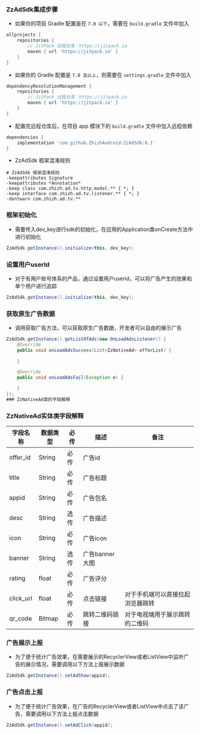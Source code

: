### ZzAdSdk集成步骤

* 如果你的项目 Gradle 配置是在 `7.0 以下`，需要在 `build.gradle` 文件中加入

```groovy
allprojects {
    repositories {
        // JitPack 远程仓库：https://jitpack.io
        maven { url 'https://jitpack.io' }
    }
}
```

* 如果你的 Gradle 配置是 `7.0 及以上`，则需要在 `settings.gradle` 文件中加入

```groovy
dependencyResolutionManagement {
    repositories {
        // JitPack 远程仓库：https://jitpack.io
        maven { url 'https://jitpack.io' }
    }
}
```

* 配置完远程仓库后，在项目 app 模块下的 `build.gradle` 文件中加入远程依赖

```groovy
dependencies {
    implementation 'com.github.ZhizhAndroid:ZzAdSdk:0.1'
}
```

* ZzAdSdk 框架混淆规则

```text
# ZzAdSdk 框架混淆规则
-keepattributes Signature
-keepattributes *Annotation*
-keep class com.zhizh.ad.tv.http.model.** { *; }
-keep interface com.zhizh.ad.tv.listener.** { *; }
-dontwarn com.zhizh.ad.tv.**
```

### 框架初始化

* 需要传入dev_key进行sdk的初始化，在应用的Application类onCreate方法中进行初始化

```java
ZzAdSdk.getInstance().initialize(this, dev_key);
```

### 设置用户userId

* 对于有用户账号体系的产品，通过设置用户userid，可以将广告产生的效果和单个用户进行追踪

```java
ZzAdSdk.getInstance().initialize(this, dev_key);
```

### 获取原生广告数据

* 调用获取广告方法，可以获取原生广告数据，开发者可以自由的展示广告

```java
ZzAdSdk.getInstance().getListOfAds(new OnLoadAdsListener() {
    @Override
    public void onLoadAdsSuccess(List<ZzNativeAd> offerList) {
        
    }

    @Override
    public void onLoadAdsFail(Exception e) {

    }
});
### ZzNativeAd类的字段解释
```

### ZzNativeAd实体类字段解释

| 字段名称      | 数据类型   | 必传 | 描述         | 备注               |
|-----------|--------|----|------------|------------------|
| offer_id  | String | 必传 | 广告id       |                  |
| title     | String | 必传 | 广告标题       |                  |
| appid     | String | 必传 | 广告包名       |                  |
| desc      | String | 选传 | 广告描述       |                  |
| icon      | String | 必传 | 广告icon     |                  |
| banner    | String | 选传 | 广告banner大图 |                  |
| rating    | float  | 必传 | 广告评分       |                  |
| click_url | float  | 必传 | 点击链接       | 对于手机端可以直接拉起浏览器跳转 |
| qr_code   | Bitmap | 必传 | 跳转二维码链接    | 对于电视端用于展示跳转的二维码  |

### 广告展示上报

* 为了便于统计广告效果，在需要展示的RecyclerView或者ListView中监听广告的展示情况，需要调用以下方法上报展示数据

```java
ZzAdSdk.getInstance().setAdShow(appid);
```

### 广告点击上报

* 为了便于统计广告效果，在广告的RecyclerView或者ListView中点击了该广告，需要调用以下方法上报点击数据

```java
ZzAdSdk.getInstance().setAdClick(appid);
```

